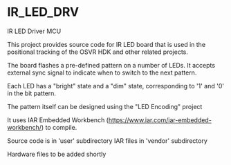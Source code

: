 # IR_LED_DRV
IR LED Driver MCU

This project provides source code for IR LED board that is used in the positional tracking of the OSVR HDK and other related projects.

The board flashes a pre-defined pattern on a number of LEDs. It accepts external sync signal to indicate when to switch to the next pattern.

Each LED has a "bright" state and a "dim" state, corresponding to '1' and '0' in the bit pattern.

The pattern itself can be designed using the "LED Encoding" project

It uses IAR Embedded Workbench (https://www.iar.com/iar-embedded-workbench/) to compile.

Source code is in 'user' subdirectory
IAR files in 'vendor' subdirectory

Hardware files to be added shortly
